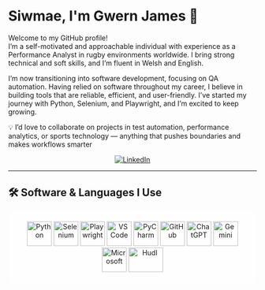 # Siwmae, I'm Gwern James 🏴󠁧󠁢󠁷󠁬󠁳󠁿

Welcome to my GitHub profile!  
I’m a self-motivated and approachable individual with experience as a Performance Analyst in rugby environments worldwide. I bring strong technical and soft skills, and I’m fluent in Welsh and English.

I’m now transitioning into software development, focusing on QA automation. Having relied on software throughout my career, I believe in building tools that are reliable, efficient, and user-friendly.
I’ve started my journey with Python, Selenium, and Playwright, and I’m excited to keep growing.

💡 I’d love to collaborate on projects in test automation, performance analytics, or sports technology — anything that pushes boundaries and makes workflows smarter

<p align="center">
  <a href="https://www.linkedin.com/in/gwernjames/" target="_blank">
    <img src="https://img.shields.io/badge/LinkedIn-%230077B5.svg?&style=for-the-badge&logo=linkedin&logoColor=white" alt="LinkedIn"/>
  </a>
</p>

---

## 🛠️ Software & Languages I Use

<div align="center" style="background-color: rgba(255,255,255,0.4); padding: 20px; border-radius: 12px; display: inline-block;">

  <!-- Python -->
  <img src="https://cdn.jsdelivr.net/gh/devicons/devicon/icons/python/python-original.svg" alt="Python" width="50" height="50"/>
  <!-- Selenium -->
  <img src="https://raw.githubusercontent.com/simple-icons/simple-icons/develop/icons/selenium.svg" alt="Selenium" width="50" height="50"/>
  <!-- Playwright -->
  <img src="https://playwright.dev/img/playwright-logo.svg" alt="Playwright" width="50" height="50"/>
  <!-- VS Code -->
  <img src="https://cdn.jsdelivr.net/gh/devicons/devicon/icons/vscode/vscode-original.svg" alt="VS Code" width="50" height="50"/>
  <!-- PyCharm -->
  <img src="https://resources.jetbrains.com/storage/products/company/brand/logos/PyCharm_icon.png" alt="PyCharm" width="50" height="50"/>
  <!-- GitHub -->
  <img src="https://cdn.jsdelivr.net/gh/devicons/devicon/icons/github/github-original.svg" alt="GitHub" width="50" height="50"/>
  <!-- ChatGPT -->
  <img src="https://cdn.jsdelivr.net/gh/simple-icons/simple-icons/icons/openai.svg" alt="ChatGPT" width="50" height="50"/>
  <!-- Gemini -->
  <img src="https://cdn.jsdelivr.net/gh/simple-icons/simple-icons/icons/googlegemini.svg" alt="Gemini" width="50" height="50"/>
  <!-- Microsoft -->
  <img src="https://cdn.jsdelivr.net/gh/devicons/devicon/icons/windows8/windows8-original.svg" alt="Microsoft" width="50" height="50"/>
  <!-- Hudl -->
  <img src="https://seeklogo.com/images/H/hudl-logo-82E6587A42-seeklogo.com.png" alt="Hudl" width="70" height="50"/>

</div>


